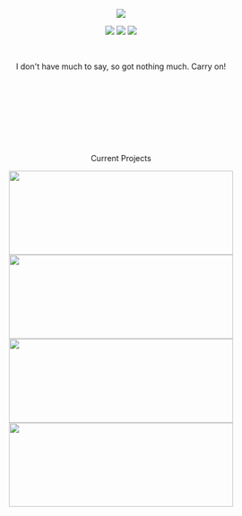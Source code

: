 <p align="center">
  <img src="https://github-readme-stats.vercel.app/api?username=IrtsaDevelopment&show_icons=true&theme=transparent&text_color=ffffff&title_color=ffffff&icon_color=ffffff&cache_seconds=14400">
</p>
<p align="center">
  <a href="https://twitter.com/IrtsaDev"><img src="https://img.shields.io/badge/Twitter-1DA1F2?style=for-the-badge&logo=twitter&logoColor=white"></a>
  <a href="https://discord.com/users/809599842681749525"><img src="https://img.shields.io/badge/Discord-7289DA?style=for-the-badge&logo=discord&logoColor=white"></a>
  <a href="mailto:irtsa.development@gmail.com"><img src="https://img.shields.io/badge/Gmail-D14836?style=for-the-badge&logo=gmail&logoColor=white"></a>
</p>
<br />
  
<p align="center">I don't have much to say, so got nothing much. Carry on!</p>
<br />
<br />
<br />
<br />
<br />
<br />
<br />
  
<p align="center">
    Current Projects
</p>
<p align="center">
  <a href="https://github.com/IrtsaDevelopment/PyColor"><img width=400 height=150 src="https://github-readme-stats.vercel.app/api/pin/?username=IrtsaDevelopment&repo=PyColor&theme=transparent&text_color=ffffff&title_color=ffffff&icon_color=ffffff"></a>
  <a href="https://github.com/IrtsaDevelopment/PyStatistics"><img width=400 height=150 src="https://github-readme-stats.vercel.app/api/pin/?username=IrtsaDevelopment&repo=PyStatistics&theme=transparent&text_color=ffffff&title_color=ffffff&icon_color=ffffff"></a>
  <a href="https://github.com/IrtsaDevelopment/PyZeroWidth"><img width=400 height=150 src="https://github-readme-stats.vercel.app/api/pin/?username=IrtsaDevelopment&repo=PyZeroWidth&theme=transparent&text_color=ffffff&title_color=ffffff&icon_color=ffffff"></a>
  <a href="https://github.com/IrtsaDevelopment/PyTermColor"><img width=400 height=150 src="https://github-readme-stats.vercel.app/api/pin/?username=IrtsaDevelopment&repo=PyTermColor&theme=transparent&text_color=ffffff&title_color=ffffff&icon_color=ffffff"></a>
</p>
